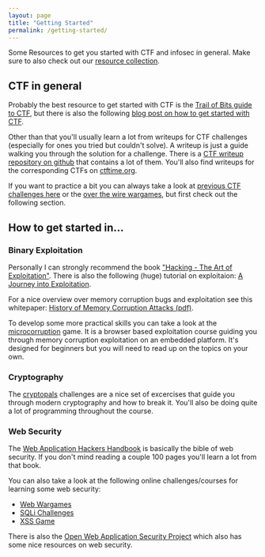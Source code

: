 ```yaml
---
layout: page
title: "Getting Started"
permalink: /getting-started/
---
```


Some Resources to get you started with CTF and infosec in general. Make sure to also check out our [resource collection](/resources).

## CTF in general

Probably the best resource to get started with CTF is the [Trail of Bits guide to CTF](https://trailofbits.github.io/ctf/), but there is also the following [blog post on how to get started with CTF](http://www.endgame.com/blog/how-to-get-started-in-ctf.html).

Other than that you'll usually learn a lot from writeups for CTF challenges (especially for ones you tried but couldn't solve). A writeup is just a guide walking you through the solution for a challenge. There is a [CTF writeup repository on github](https://github.com/ctfs/write-ups) that contains a lot of them. You'll also find writeups for the corresponding CTFs on [ctftime.org](https://ctftime.org/).

If you want to practice a bit you can always take a look at [previous CTF challenges here](http://repo.shell-storm.org/CTF/) or the [over the wire wargames](http://overthewire.org/wargames/), but first check out the following section.

## How to get started in...

### Binary Exploitation

Personally I can strongly recommend the book ["Hacking - The Art of Exploitation"](http://www.nostarch.com/hacking2.htm).
There is also the following (huge) tutorial on exploitaion: [A Journey into Exploitation](http://myne-us.blogspot.de/2010/08/from-0x90-to-0x4c454554-journey-into.html).

For a nice overview over memory corruption bugs and exploitation see this whitepaper: [History of Memory Corruption Attacks (pdf)](https://media.blackhat.com/bh-us-10/whitepapers/Meer/BlackHat-USA-2010-Meer-History-of-Memory-Corruption-Attacks-wp.pdf).

To develop some more practical skills you can take a look at the [microcorruption](https://microcorruption.com) game. It is a browser based exploitation course guiding you through memory corruption exploitation on an embedded platform. It's designed for beginners but you will need to read up on the topics on your own.

### Cryptography

The [cryptopals](http://cryptopals.com/) challenges are a nice set of excercises that guide you through modern cryptography and how to break it. You'll also be doing quite a lot of programming throughout the course.

### Web Security

The [Web Application Hackers Handbook](http://mdsec.net/wahh/) is basically the bible of web security. If you don't mind reading a couple 100 pages you'll learn a lot from that book.

You can also take a look at the following online challenges/courses for learning some web security:
- [Web Wargames](http://overthewire.org/wargames/natas/)
- [SQLi Challenges](http://www.zixem.altervista.org/SQLi/)
- [XSS Game](https://xss-game.appspot.com/)

There is also the [Open Web Application Security Project](https://www.owasp.org) which also has some nice resources on web security.

